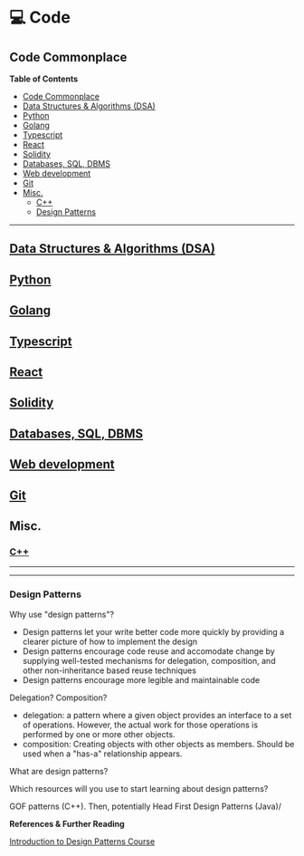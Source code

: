 # 💻 Code  <!-- omit in toc -->

## Code Commonplace

**Table of Contents**
- [Code Commonplace](#code-commonplace)
- [Data Structures & Algorithms (DSA)](#data-structures--algorithms-dsa)
- [Python](#python)
- [Golang](#golang)
- [Typescript](#typescript)
- [React](#react)
- [Solidity](#solidity)
- [Databases, SQL, DBMS](#databases-sql-dbms)
- [Web development](#web-development)
- [Git](#git)
- [Misc.](#misc)
  - [C++](#c)
  - [Design Patterns](#design-patterns)

***

## [Data Structures & Algorithms (DSA)](data-structures-algorithms.md)

## [Python](programming/python.md)

## [Golang](programming/golang.md)

## [Typescript](programming/typescript.md)

## [React](programming/react.md)

## [Solidity](programming/solidity.md)

## [Databases, SQL, DBMS](databases-sql-dbms.md)

## [Web development](web-dev-dns-http.md)

## [Git](git.md)



## Misc.

### [C++](programming/c++.md)


------------------------------------------------------------


***

### Design Patterns

Why use "design patterns"?

* Design patterns let your write better code more quickly by providing a clearer picture of how to implement the design
* Design patterns encourage code reuse and accomodate change by supplying well-tested mechanisms for delegation, composition, and other non-inheritance based reuse techniques
* Design patterns encourage more legible and maintainable code

Delegation? Composition?

* delegation: a pattern where a given object provides an interface to a set of operations. However, the actual work for those operations is performed by one or more other objects.
* composition: Creating objects with other objects as members. Should be used when a "has-a" relationship appears.

What are design patterns?

Which resources will you use to start learning about design patterns?

GOF patterns (C++). Then, potentially Head First Design Patterns (Java)/

**References & Further Reading**

[Introduction to Design Patterns Course](https://www.gofpatterns.com/design-patterns/module1/intro-design-patterns.php)
